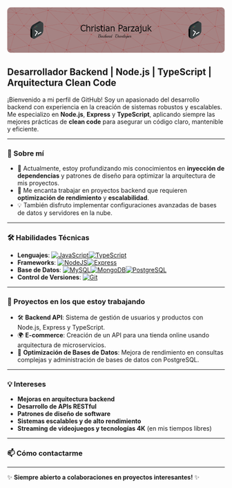 # 
![Banner](github-header-image.png)

## Desarrollador Backend | Node.js | TypeScript | Arquitectura Clean Code

¡Bienvenido a mi perfil de GitHub! Soy un apasionado del desarrollo backend con experiencia en la creación de sistemas robustos y escalables. Me especializo en **Node.js**, **Express** y **TypeScript**, aplicando siempre las mejores prácticas de **clean code** para asegurar un código claro, mantenible y eficiente.

---

### 🚀 Sobre mí

- 🌱 Actualmente, estoy profundizando mis conocimientos en **inyección de dependencias** y patrones de diseño para optimizar la arquitectura de mis proyectos.
- 🔧 Me encanta trabajar en proyectos backend que requieren **optimización de rendimiento** y **escalabilidad**.
- 💡 También disfruto implementar configuraciones avanzadas de bases de datos y servidores en la nube.

---

### 🛠️ Habilidades Técnicas

- **Lenguajes**:  <a href="https://developer.mozilla.org/en-US/docs/Web/JavaScript" target="_blank" rel="noreferrer"><img src="https://raw.githubusercontent.com/danielcranney/readme-generator/main/public/icons/skills/javascript-colored.svg" width="36" height="36" alt="JavaScript" /></a><a href="https://www.typescriptlang.org/" target="_blank" rel="noreferrer"><img src="https://raw.githubusercontent.com/danielcranney/readme-generator/main/public/icons/skills/typescript-colored.svg" width="36" height="36" alt="TypeScript" /></a>
- **Frameworks**:
<a href="https://nodejs.org/en/" target="_blank" rel="noreferrer"><img src="https://raw.githubusercontent.com/danielcranney/readme-generator/main/public/icons/skills/nodejs-colored.svg" width="36" height="36" alt="NodeJS" /></a><a href="https://expressjs.com/" target="_blank" rel="noreferrer"><img src="https://raw.githubusercontent.com/danielcranney/readme-generator/main/public/icons/skills/express-colored.svg" width="36" height="36" alt="Express" /></a>
- **Base de Datos**: <a href="https://www.mysql.com/" target="_blank" rel="noreferrer"><img src="https://raw.githubusercontent.com/danielcranney/readme-generator/main/public/icons/skills/mysql-colored.svg" width="36" height="36" alt="MySQL" /></a><a href="https://www.mongodb.com/" target="_blank" rel="noreferrer"><img src="https://raw.githubusercontent.com/danielcranney/readme-generator/main/public/icons/skills/mongodb-colored.svg" width="36" height="36" alt="MongoDB" /></a><a href="https://www.postgresql.org/" target="_blank" rel="noreferrer"><img src="https://raw.githubusercontent.com/danielcranney/readme-generator/main/public/icons/skills/postgresql-colored.svg" width="36" height="36" alt="PostgreSQL" /></a>
- **Control de Versiones**: <a href="https://git-scm.com/" target="_blank" rel="noreferrer"><img src="https://raw.githubusercontent.com/danielcranney/readme-generator/main/public/icons/skills/git-colored.svg" width="36" height="36" alt="Git" /></a>

---

### 🚧 Proyectos en los que estoy trabajando

- 🛠️ **Backend API**: Sistema de gestión de usuarios y productos con Node.js, Express y TypeScript.
- 🌍 **E-commerce**: Creación de un API para una tienda online usando arquitectura de microservicios.
- 🔧 **Optimización de Bases de Datos**: Mejora de rendimiento en consultas complejas y administración de bases de datos con PostgreSQL.

---

### 💡 Intereses

- **Mejoras en arquitectura backend**
- **Desarrollo de APIs RESTful**
- **Patrones de diseño de software**
- **Sistemas escalables y de alto rendimiento**
- **Streaming de videojuegos y tecnologías 4K** (en mis tiempos libres)

---

### 📫 Cómo contactarme


---

✨ **Siempre abierto a colaboraciones en proyectos interesantes!** ✨

